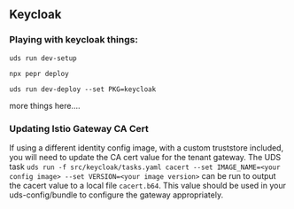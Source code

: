 ## Keycloak

### Playing with keycloak things:

`uds run dev-setup`

`npx pepr deploy`

`uds run dev-deploy --set PKG=keycloak`

more things here....

### Updating Istio Gateway CA Cert

If using a different identity config image, with a custom truststore included, you will need to update the CA cert value for the tenant gateway. The UDS task `uds run -f src/keycloak/tasks.yaml cacert --set IMAGE_NAME=<your config image> --set VERSION=<your image version>` can be run to output the cacert value to a local file `cacert.b64`. This value should be used in your uds-config/bundle to configure the gateway appropriately.
